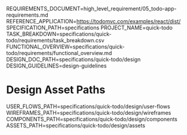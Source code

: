 REQUIREMENTS_DOCUMENT=high_level_requirement/05_todo-app-requirements.md
REFERENCE_APPLICATION=https://todomvc.com/examples/react/dist/
SPECIFICATION_PATH=specifications
PROJECT_NAME=quick-todo
TASK_BREAKDOWN=specifications/quick-todo/requirements/task_breakdown.csv
FUNCTIONAL_OVERVIEW=specifications/quick-todo/requirements/functional_overview.md
DESIGN_DOC_PATH=specifications/quick-todo/design
DESIGN_GUIDELINES=design-guidelines

# Design Asset Paths
USER_FLOWS_PATH=specifications/quick-todo/design/user-flows
WIREFRAMES_PATH=specifications/quick-todo/design/wireframes
COMPONENTS_PATH=specifications/quick-todo/design/components
ASSETS_PATH=specifications/quick-todo/design/assets